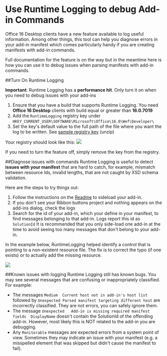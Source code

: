 # Use Runtime Logging to debug Add-in Commands

Office 16 Desktop clients have a new feature available to log useful information. Among other things, this tool can help you diagnose errors in your add-in manifest which comes particularly handy if you are creating manifests with add-in commands. 

Full documentation for the feature is on the way but in the meantime here is how you can use it to debug issues when parsing manifests with add-in commands.

##Turn On Runtime Logging

**Important**: Runtime Logging has a **performance hit**. Only turn it on when you need to debug issues with your add-ins

1. Ensure that you have a build that supports Runtime Logging. You need **Office 16 Desktop** clients with build equal or greater than **16.0.7019**
2. Add the `RuntimeLogging` registry key under `HKEY_CURRENT_USER\SOFTWARE\Microsoft\Office\16.0\Wef\Developer\` 
3. Set the key's default value to the full path of the file where you want the log to be written. See [sample registry key](RuntimeLogging/EnableRuntimeLogging.zip) (unzip)

Your registry should look like this:
![](http://i.imgur.com/Sa9TyI6.png)

If you need to turn the feature off, simply remove the key from the registry. 

##Diagnose issues with commands
Runtime Logging is useful to detect **issues with your manifest** that are hard to catch, for example, mismatch between resource Ids, invalid lengths, that are not caught by XSD schema validation. 

Here are the steps to try things out:
 
1. Follow the instructions on the [Readme](https://github.com/OfficeDev/Office-Add-in-Commands-Samples/blob/master/README.md) to sideload your add-in. 
2. If you don't see your Ribbon buttons project and nothing appears on the add-ins dialog, check the logs
3. Search for the id of your add-in, which your define in your manifest, to find messages belonging to that add-in. Logs report this id as `SolutionId` It is recommended that you only side-load one add-in at the time to avoid seeing too many messages that don't belong to your add-in. 

In the example below, RuntimeLogging helped identify a control that is pointing to a non-existent resource file. The fix is to correct the typo (if one exists) or to actually add the missing resource.

![](http://i.imgur.com/f8bouLA.png) 

##Known issues with logging
Runtime Logging still has known bugs. You may see several messages that are confusing or inappropriately classified. For example:

- The messages `Medium	Current host not in add-in's host list` followed by `Unexpected	Parsed manifest targeting different host` are incorrectly classified. They are not errors, you can safely ignore them.
- The message `Unexpected	Add-in is missing required manifest fields	DisplayName` doesn't contain the SolutionId of the offending add-in. However, most likely this is NOT related to the add-in you are debugging. 
- Any `Monitorable` messages are expected errors from a system point of view. Sometimes they may indicate an issue with your manifest (e.g. a misspelled element that was skipped but didn't cause the manifest to fail). 

